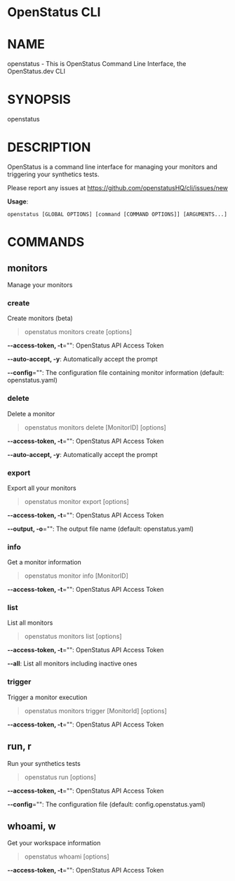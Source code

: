 # OpenStatus CLI

# NAME

openstatus - This is OpenStatus Command Line Interface, the OpenStatus.dev CLI

# SYNOPSIS

openstatus

# DESCRIPTION

OpenStatus is a command line interface for managing your monitors and triggering your synthetics tests. 

Please report any issues at https://github.com/openstatusHQ/cli/issues/new

**Usage**:

```
openstatus [GLOBAL OPTIONS] [command [COMMAND OPTIONS]] [ARGUMENTS...]
```

# COMMANDS

## monitors

Manage your monitors

### create

Create monitors (beta)

>openstatus monitors create [options]

**--access-token, -t**="": OpenStatus API Access Token

**--auto-accept, -y**: Automatically accept the prompt

**--config**="": The configuration file containing monitor information (default: openstatus.yaml)

### delete

Delete a monitor

>openstatus monitors delete [MonitorID] [options]

**--access-token, -t**="": OpenStatus API Access Token

**--auto-accept, -y**: Automatically accept the prompt

### export

Export all your monitors

>openstatus monitor export [options]

**--access-token, -t**="": OpenStatus API Access Token

**--output, -o**="": The output file name  (default: openstatus.yaml)

### info

Get a monitor information

>openstatus monitor info [MonitorID]

**--access-token, -t**="": OpenStatus API Access Token

### list

List all monitors

>openstatus monitors list [options]

**--access-token, -t**="": OpenStatus API Access Token

**--all**: List all monitors including inactive ones

### trigger

Trigger a monitor execution

>openstatus monitors trigger [MonitorId] [options]

**--access-token, -t**="": OpenStatus API Access Token

## run, r

Run your synthetics tests

>openstatus run [options]

**--access-token, -t**="": OpenStatus API Access Token

**--config**="": The configuration file (default: config.openstatus.yaml)

## whoami, w

Get your workspace information

>openstatus whoami [options]

**--access-token, -t**="": OpenStatus API Access Token
